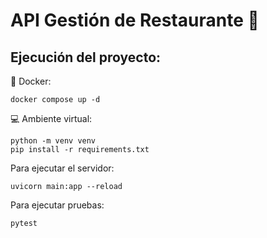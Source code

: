 # API Gestión de Restaurante 🍝

## Ejecución del proyecto:
🐳 Docker: 
```
docker compose up -d
```
💻 Ambiente virtual:
```
python -m venv venv
pip install -r requirements.txt
```
Para ejecutar el servidor:
```
uvicorn main:app --reload
```
Para ejecutar pruebas:
```
pytest
```
